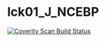 # lck01_J_NCEBP
<a href="https://scan.coverity.com/projects/wendyzhang1121-lck01_j_ncebp">
  <img alt="Coverity Scan Build Status"
       src="https://scan.coverity.com/projects/9518/badge.svg"/>
</a>

